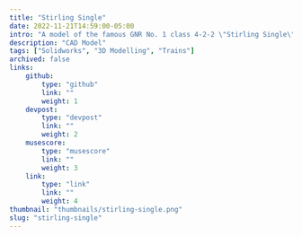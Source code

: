 ```yaml
---
title: "Stirling Single"
date: 2022-11-21T14:59:00-05:00
intro: "A model of the famous GNR No. 1 class 4-2-2 \"Stirling Single\" steam locomotive, which the engine Emily from Thomas the Tank Engine series is based on."
description: "CAD Model"
tags: ["Solidworks", "3D Modelling", "Trains"]
archived: false
links: 
    github: 
        type: "github"
        link: ""
        weight: 1
    devpost:
        type: "devpost"
        link: ""
        weight: 2
    musescore:
        type: "musescore"
        link: ""
        weight: 3
    link:
        type: "link"
        link: ""
        weight: 4
thumbnail: "thumbnails/stirling-single.png"
slug: "stirling-single"
---
```


